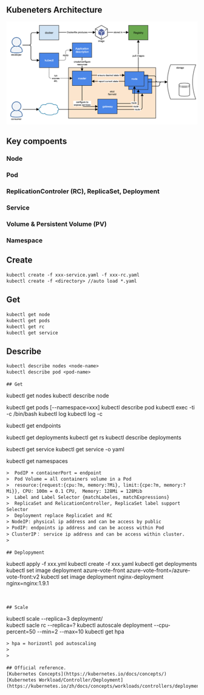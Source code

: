 ## Kubeneters Architecture
![kubearchitecture](images/kubernetes-overview.png)
        
      

## Key compoents 
### Node
### Pod
### ReplicationControler (RC), ReplicaSet, Deployment
### Service
### Volume & Persistent Volume (PV)
### Namespace

## Create
```
kubectl create -f xxx-service.yaml -f xxx-rc.yaml
kubectl create -f <directory> //auto load *.yaml 
```

## Get
```
kubectl get node
kubectl get pods
kubectl get rc
kubectl get service
```

## Describe
```
kubectl describe nodes <node-name>
kubectl describe pod <pod-name>

## Get
```
kubectl get nodes
kubectl describe node <node-name> 

kubectl get pods [--namespace=xxx]
kubectl describe pod <pod-name>
kubectl exec -ti <pod-name> -c <container-name> /bin/bash
kubectl log <pod-name>
kubectl log <pod-name> -c <container-name>

kubectl get endpoints

kubectl get deployments
kubectl get rs
kubectl describe deployments

kubectl get service
kubectl get service <service-name> -o yaml

kubectl get namespaces

```
>  PodIP + containerPort = endpoint  
>  Pod Volume = all containers volume in a Pod  
>  resource:{request:{cpu:?m, memory:?Mi}, limit:{cpe:?m, memory:?Mi}}, CPU: 100m = 0.1 CPU,  Memory: 128Mi = 128Mib   
>  Label and Label Selector {matchLabeles, matchExpressions}   
>  ReplicaSet and RelicationController, ReplicaSet label support Selector  
>  Deployment replace ReplicaSet and RC  
> NodeIP: physical ip address and can be access by public  
> PodIP: endpoints ip address and can be access within Pod   
> ClusterIP： service ip address and can be access within cluster.   
>

## Deplopyment 
```
kubectl apply -f xxx.yml
kubectl create -f xxx.yaml
kubectl get deployments
kubectl set image deployment azure-vote-front azure-vote-front=<acrLoginServer>/azure-vote-front:v2
kubectl set image deployment nginx-deployment nginx=nginx:1.9.1
```


## Scale
```
kubectl scale --replica=3 deployment/<container-name>  
kubectl sacle rc <rc-name> --replica=? 
kubectl autoscale deployment <deployment-name> --cpu-percent=50 --min=2 --max=10
kubectl get hpa
```
> hpa = horizontl pod autoscaling 
>
>

## Official reference. 
[Kubernetes Concepts](https://kubernetes.io/docs/concepts/)  
[Kubernetes Workload/Controller/Deployment](https://kubernetes.io/zh/docs/concepts/workloads/controllers/deployment/)  
